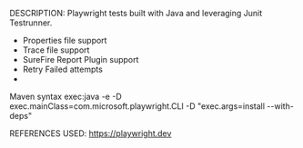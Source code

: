 DESCRIPTION:
Playwright tests built with Java and leveraging Junit Testrunner.

- Properties file support
- Trace file support
- SureFire Report Plugin support
- Retry Failed attempts
- 
Maven syntax
exec:java -e -D exec.mainClass=com.microsoft.playwright.CLI -D "exec.args=install --with-deps"

REFERENCES USED:
https://playwright.dev
